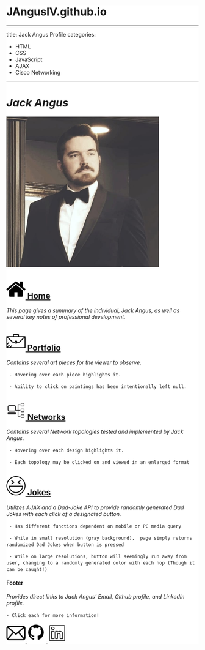 <body>

<div style="background-color: white;">

# JAngusIV.github.io

---
title: 
    Jack Angus Profile
categories:
 - HTML
 - CSS
 - JavaScript
 - AJAX
 - Cisco Networking
---
# *Jack Angus* #

<img src="jangus.jpg" alt="Jack Angus" width="400px"/>



## <a href="https://jangusiv.github.io/index.html" target="_blank"> <img src="home.png" alt="home" width="50"/> </a> [Home](https://jangusiv.github.io/index.html) ##


*This page gives a summary of the individual, Jack Angus, as well as several key notes of professional development.*

##  <a href="https://jangusiv.github.io/angus_portfolio.html" target="_blank"> <img src="pfolio.png" alt="portfolio" width="50"/> </a> [Portfolio](https://jangusiv.github.io/angus_portfolio.html) ##
*Contains several art pieces for the viewer to observe.*

` - Hovering over each piece highlights it.`

` - Ability to click on paintings has been intentionally left null.`

## <a href="https://jangusiv.github.io/angus_networks.html" target="_blank"> <img src="nwork.png" alt="networks" width="50"/> </a> [Networks](https://jangusiv.github.io/angus_networks.html) ##
*Contains several Network topologies tested and implemented by Jack Angus.*

` - Hovering over each design highlights it.`

` - Each topology may be clicked on and viewed in an enlarged format`

## <a href="https://jangusiv.github.io/jokes.html" target="_blank"> <img src="joke.png" alt="jokes" width="50"/> </a> [Jokes](https://jangusiv.github.io/jokes.html) ##
*Utilizes AJAX and a Dad-Joke API to provide randomly generated Dad Jokes with each click of a designated button.*

` - Has different functions dependent on mobile or PC media query`

` - While in small resolution (gray background),  page simply returns randomized Dad Jokes when button is pressed`

` - While on large resolutions, button will seemingly run away from user, changing to a randomly generated color with each hop (Though it can be caught!)`

#### Footer ####
*Provides direct links to Jack Angus' Email, Github profile, and LinkedIn profile.*

` - Click each for more information! `
<div>
<a href="mailto:jangus@go.pasadena.edu" target="_blank">
<img src="email.png" alt="email" width="50"/>
</a>


<a href="https://github.com/JAngusIV" target="_blank">
<img src="git.png" alt="github" width="50"/>
</a>

<a href="https://www.linkedin.com/in/jackcangus/" target="_blank">
<img src="linkedin.png" alt="linkedin" width="50"/>
</a>
</div>


</div>
</body>